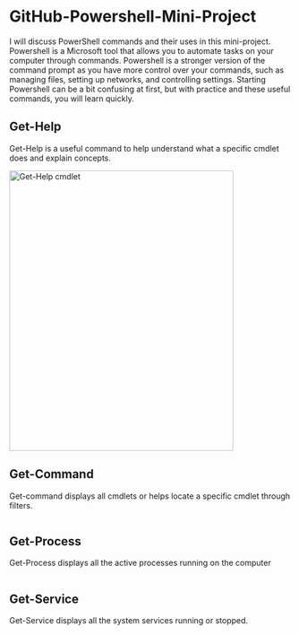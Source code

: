 
# GitHub-Powershell-Mini-Project
<p> I will discuss PowerShell commands and their uses in this mini-project. Powershell is a Microsoft tool that allows you to automate tasks on your computer through commands. Powershell is a stronger version of the command prompt as you have more control over your commands, such as managing files, setting up networks, and controlling settings. Starting Powershell can be a bit confusing at first, but with practice and these useful commands, you will learn quickly.</p>

<h2>Get-Help</h2>
<p>Get-Help is a useful command to help understand what a specific cmdlet does and explain concepts.</p>
<img src="./Images/GetHelp.png" alt="Get-Help cmdlet" style="width:400px;height:500px;">

<h2>Get-Command</h2>
<p>Get-command displays all cmdlets or helps locate a specific cmdlet through filters.</p>
<img>

<h2>Get-Process</h2>
<p>Get-Process displays all the active processes running on the computer </p>
<img>

<h2>Get-Service</h2>
<p>Get-Service displays all the system services running or stopped.</p>

